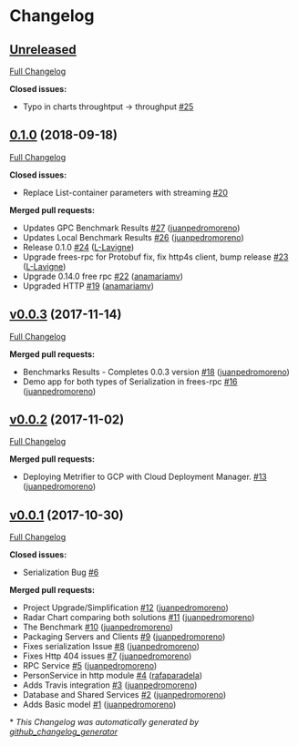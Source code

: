# Changelog

## [Unreleased](https://github.com/47degrees/metrifier/tree/HEAD)

[Full Changelog](https://github.com/47degrees/metrifier/compare/0.1.0...HEAD)

**Closed issues:**

- Typo in charts throughtput -\> throughput [\#25](https://github.com/47degrees/metrifier/issues/25)

## [0.1.0](https://github.com/47degrees/metrifier/tree/0.1.0) (2018-09-18)

[Full Changelog](https://github.com/47degrees/metrifier/compare/v0.0.3...0.1.0)

**Closed issues:**

- Replace List-container parameters with streaming [\#20](https://github.com/47degrees/metrifier/issues/20)

**Merged pull requests:**

- Updates GPC Benchmark Results [\#27](https://github.com/47degrees/metrifier/pull/27) ([juanpedromoreno](https://github.com/juanpedromoreno))
- Updates Local Benchmark Results [\#26](https://github.com/47degrees/metrifier/pull/26) ([juanpedromoreno](https://github.com/juanpedromoreno))
- Release 0.1.0 [\#24](https://github.com/47degrees/metrifier/pull/24) ([L-Lavigne](https://github.com/L-Lavigne))
- Upgrade frees-rpc for Protobuf fix, fix http4s client, bump release [\#23](https://github.com/47degrees/metrifier/pull/23) ([L-Lavigne](https://github.com/L-Lavigne))
- Upgrade 0.14.0 free rpc [\#22](https://github.com/47degrees/metrifier/pull/22) ([anamariamv](https://github.com/anamariamv))
- Upgraded HTTP [\#19](https://github.com/47degrees/metrifier/pull/19) ([anamariamv](https://github.com/anamariamv))

## [v0.0.3](https://github.com/47degrees/metrifier/tree/v0.0.3) (2017-11-14)

[Full Changelog](https://github.com/47degrees/metrifier/compare/v0.0.2...v0.0.3)

**Merged pull requests:**

- Benchmarks Results - Completes 0.0.3 version [\#18](https://github.com/47degrees/metrifier/pull/18) ([juanpedromoreno](https://github.com/juanpedromoreno))
- Demo app for both types of Serialization in frees-rpc [\#16](https://github.com/47degrees/metrifier/pull/16) ([juanpedromoreno](https://github.com/juanpedromoreno))

## [v0.0.2](https://github.com/47degrees/metrifier/tree/v0.0.2) (2017-11-02)

[Full Changelog](https://github.com/47degrees/metrifier/compare/v0.0.1...v0.0.2)

**Merged pull requests:**

- Deploying Metrifier to GCP with Cloud Deployment Manager. [\#13](https://github.com/47degrees/metrifier/pull/13) ([juanpedromoreno](https://github.com/juanpedromoreno))

## [v0.0.1](https://github.com/47degrees/metrifier/tree/v0.0.1) (2017-10-30)

[Full Changelog](https://github.com/47degrees/metrifier/compare/0512429f199eeb5d707e71c626e8cc6ae686f49d...v0.0.1)

**Closed issues:**

- Serialization Bug [\#6](https://github.com/47degrees/metrifier/issues/6)

**Merged pull requests:**

- Project Upgrade/Simplification [\#12](https://github.com/47degrees/metrifier/pull/12) ([juanpedromoreno](https://github.com/juanpedromoreno))
- Radar Chart comparing both solutions [\#11](https://github.com/47degrees/metrifier/pull/11) ([juanpedromoreno](https://github.com/juanpedromoreno))
- The Benchmark [\#10](https://github.com/47degrees/metrifier/pull/10) ([juanpedromoreno](https://github.com/juanpedromoreno))
- Packaging Servers and Clients [\#9](https://github.com/47degrees/metrifier/pull/9) ([juanpedromoreno](https://github.com/juanpedromoreno))
- Fixes serialization Issue [\#8](https://github.com/47degrees/metrifier/pull/8) ([juanpedromoreno](https://github.com/juanpedromoreno))
- Fixes Http 404 issues [\#7](https://github.com/47degrees/metrifier/pull/7) ([juanpedromoreno](https://github.com/juanpedromoreno))
- RPC Service [\#5](https://github.com/47degrees/metrifier/pull/5) ([juanpedromoreno](https://github.com/juanpedromoreno))
- PersonService in http module [\#4](https://github.com/47degrees/metrifier/pull/4) ([rafaparadela](https://github.com/rafaparadela))
- Adds Travis integration [\#3](https://github.com/47degrees/metrifier/pull/3) ([juanpedromoreno](https://github.com/juanpedromoreno))
- Database and Shared Services [\#2](https://github.com/47degrees/metrifier/pull/2) ([juanpedromoreno](https://github.com/juanpedromoreno))
- Adds Basic model [\#1](https://github.com/47degrees/metrifier/pull/1) ([juanpedromoreno](https://github.com/juanpedromoreno))



\* *This Changelog was automatically generated by [github_changelog_generator](https://github.com/github-changelog-generator/github-changelog-generator)*
